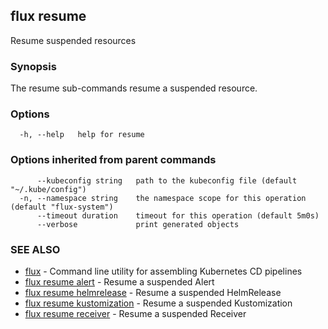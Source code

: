 ## flux resume

Resume suspended resources

### Synopsis

The resume sub-commands resume a suspended resource.

### Options

```
  -h, --help   help for resume
```

### Options inherited from parent commands

```
      --kubeconfig string   path to the kubeconfig file (default "~/.kube/config")
  -n, --namespace string    the namespace scope for this operation (default "flux-system")
      --timeout duration    timeout for this operation (default 5m0s)
      --verbose             print generated objects
```

### SEE ALSO

* [flux](flux.md)	 - Command line utility for assembling Kubernetes CD pipelines
* [flux resume alert](flux_resume_alert.md)	 - Resume a suspended Alert
* [flux resume helmrelease](flux_resume_helmrelease.md)	 - Resume a suspended HelmRelease
* [flux resume kustomization](flux_resume_kustomization.md)	 - Resume a suspended Kustomization
* [flux resume receiver](flux_resume_receiver.md)	 - Resume a suspended Receiver

